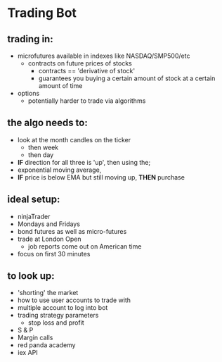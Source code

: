 # Trading Bot

## trading in:
* microfutures available in indexes like NASDAQ/SMP500/etc
  * contracts on future prices of stocks
    * contracts == 'derivative of stock'
    * guarantees you buying a certain amount of stock at a certain amount of time
* options
  * potentially harder to trade via algorithms

## the algo needs to:
* look at the month candles on the ticker
    * then week
    * then day
* **IF** direction for all three is 'up', then using the;
* exponential moving average,
* **IF** price is below EMA but still moving up, **THEN** purchase

## ideal setup:
* ninjaTrader
* Mondays and Fridays
* bond futures as well as micro-futures
* trade at London Open
    * job reports come out on American time
* focus on first 30 minutes

## to look up:
* 'shorting' the market
* how to use user accounts to trade with
* multiple account to log into bot
* trading strategy parameters
    * stop loss and profit
* S & P
* Margin calls
* red panda academy
* iex API
